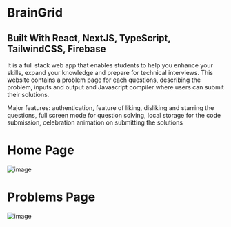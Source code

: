 # BrainGrid

## <b>Built With React, NextJS, TypeScript, TailwindCSS, Firebase</b>

It is a full stack web app that enables students to help you enhance your skills, expand your knowledge and prepare for technical interviews. This website contains a problem page for each questions, describing the problem, inputs and output and Javascript compiler where users can submit their solutions. 

Major features: authentication, feature of liking, disliking and starring the questions, full screen mode for question solving, local storage for the code submission, celebration animation on submitting the solutions

# Home Page
![image](https://github.com/dhrumishah/BrainGrid/assets/84569241/c6ef4a65-a3ce-4c18-8d4a-8300377e3287)

# Problems Page
![image](https://github.com/dhrumishah/BrainGrid/assets/84569241/afa86c94-bdb9-4c99-830b-c898500f2af2)
